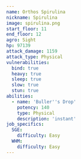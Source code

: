```yaml
---
name: Orthos Spirulina
nickname: Spirulina
image: spirulina.png
start_floor: 11
end_floor: 12
agro: Sight
hp: 97139
attack_damage: 1159
attack_type: Physical
vulnerabilities:
  bind: true
  heavy: true
  sleep: true
  slow: true
  stun: true
abilities:
  - name: 'Buller''s Drop'
    potency: 140
    type: Physical
    description: 'instant'
job_specifics:
  SGE:
    difficulty: Easy
  WHM:
    difficulty: Easy
---
```


